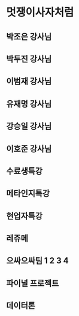 # 멋쟁이사자처럼

## 박조은 강사님
## 박두진 강사님
## 이범재 강사님
## 유재명 강사님
## 강승일 강사님
## 이호준 강사님

## 수료생특강

## 메타인지특강

## 현업자특강

## 레쥬메

## 으싸으싸팀 1 2 3 4 

## 파이널 프로젝트

## 데이터톤